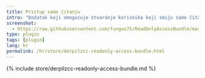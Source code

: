 ```yaml
---
title: Pristup samo čitanju
intro: "Dodatak koji omogućuje stvaranje korisnika koji smiju samo čitati vremena zabilježena za određeno poduzeće."
screenshot: 
  - https://raw.githubusercontent.com/fungus75/ReadOnlyAccessBundle/master/screenshot.jpg
type: plugin
tags: [plugin]
lang: hr
permalink: /hr/store/derpilzcc-readonly-access-bundle.html
---
```


{% include store/derpilzcc-readonly-access-bundle.md %}
